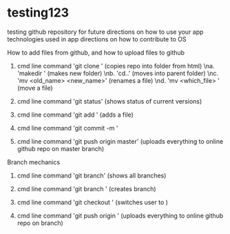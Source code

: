 # testing123
testing github repository
for future directions on how to use your app
technologies used in app
directions on how to contribute to OS

How to add files from github, and how to upload files to github

1. cmd line command 'git clone <html>'                (copies repo into folder from html)
  \na. 'makedir <folder>'                             (makes new folder)
  \nb. 'cd..'                                         (moves into parent folder)
  \nc. 'mv <old_name> <new_name>'                     (renames a file)
  \nd. 'mv <which_file> <destination>'                (move a file)

2. cmd line command 'git status'                      (shows status of current versions)

3. cmd line command 'git add <file>'                  (adds a file)

4. cmd line command 'git commit -m <message editor wants to add to version>'

5. cmd line command 'git push origin master'          (uploads everything to online github repo on master branch)

Branch mechanics

1. cmd line command 'git branch'                      (shows all branches)

2. cmd line command 'git branch <branch name>'        (creates <branch name> branch)

3. cmd line command 'git checkout <branch name>'      (switches user to <branch name>)

4. cmd line command 'git push origin <branch name>'   (uploads everything to online github repo on <branch name> branch)
